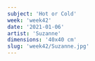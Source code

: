 ```yaml
---
subject: 'Hot or Cold'
week: 'week42'
date: '2021-01-06'
artist: 'Suzanne'
dimensions: '40x40 cm'
slug: 'week42/Suzanne.jpg'
---
```

